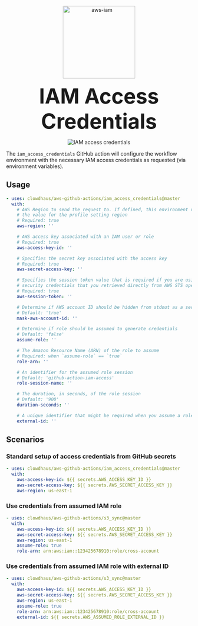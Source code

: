 <p align="center">
  <img src="../../.github/images/iam.svg" alt="aws-iam" height="196px">
</p>
<h1 style="font-size: 56px; margin: 0; padding: 0;" align="center">
  IAM Access Credentials
</h1>
<p align="center">
  <img src="https://github.com/clowdhaus/aws-github-actions/workflows/IAM%20Credentials/badge.svg" alt="IAM access credentials">
</p>

The `iam_access_credentials` GitHub action will configure the workflow environment with the necessary IAM access credentials as requested (via environment variables).

## Usage

```yml
- uses: clowdhaus/aws-github-actions/iam_access_credentials@master
  with:
    # AWS Region to send the request to. If defined, this environment variable overrides
    # the value for the profile setting region
    # Required: true
    aws-region: ''

    # AWS access key associated with an IAM user or role
    # Required: true
    aws-access-key-id: ''

    # Specifies the secret key associated with the access key
    # Required: true
    aws-secret-access-key: ''

    # Specifies the session token value that is required if you are using temporary
    # security credentials that you retrieved directly from AWS STS operations
    # Required: true
    aws-session-token: ''

    # Determine if AWS account ID should be hidden from stdout as a secret value
    # Default: 'true'
    mask-aws-account-id: ''

    # Determine if role should be assumed to generate credentials
    # Default: 'false'
    assume-role: ''

    # The Amazon Resource Name (ARN) of the role to assume
    # Required: when `assume-role` == `true`
    role-arn: ''

    # An identifier for the assumed role session
    # Default: 'github-action-iam-access'
    role-session-name: ''

    # The duration, in seconds, of the role session
    # Default: '900'
    duration-seconds: ''

    # A unique identifier that might be required when you assume a role in another account
    external-id: ''
```

## Scenarios

### Standard setup of access credentials from GitHub secrets

```yml
- uses: clowdhaus/aws-github-actions/iam_access_credentials@master
  with:
    aws-access-key-id: ${{ secrets.AWS_ACCESS_KEY_ID }}
    aws-secret-access-key: ${{ secrets.AWS_SECRET_ACCESS_KEY }}
    aws-region: us-east-1
```

### Use credentials from assumed IAM role

```yml
- uses: clowdhaus/aws-github-actions/s3_sync@master
  with:
    aws-access-key-id: ${{ secrets.AWS_ACCESS_KEY_ID }}
    aws-secret-access-key: ${{ secrets.AWS_SECRET_ACCESS_KEY }}
    aws-region: us-east-1
    assume-role: true
    role-arn: arn:aws:iam::123425678910:role/cross-account
```

### Use credentials from assumed IAM role with external ID

```yml
- uses: clowdhaus/aws-github-actions/s3_sync@master
  with:
    aws-access-key-id: ${{ secrets.AWS_ACCESS_KEY_ID }}
    aws-secret-access-key: ${{ secrets.AWS_SECRET_ACCESS_KEY }}
    aws-region: us-east-1
    assume-role: true
    role-arn: arn:aws:iam::123425678910:role/cross-account
    external-id: ${{ secrets.AWS_ASSUMED_ROLE_EXTERNAL_ID }}
```
